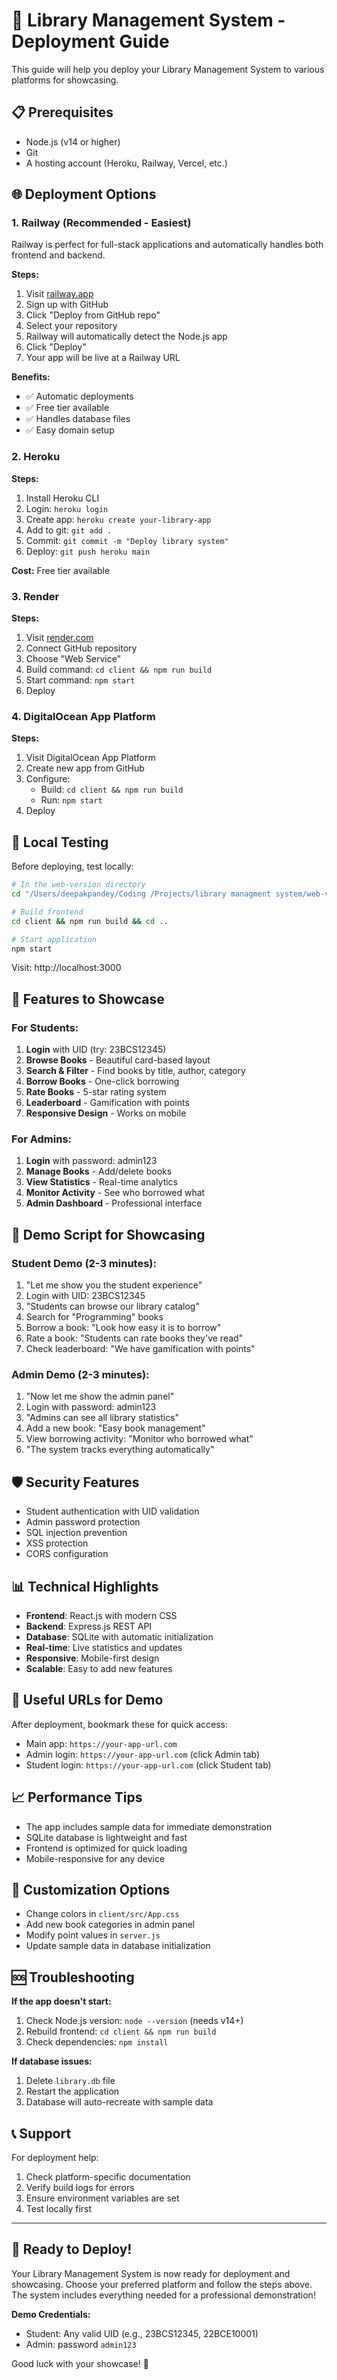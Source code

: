 # 🚀 Library Management System - Deployment Guide

This guide will help you deploy your Library Management System to various platforms for showcasing.

## 📋 Prerequisites

- Node.js (v14 or higher)
- Git
- A hosting account (Heroku, Railway, Vercel, etc.)

## 🌐 Deployment Options

### 1. Railway (Recommended - Easiest)

Railway is perfect for full-stack applications and automatically handles both frontend and backend.

**Steps:**
1. Visit [railway.app](https://railway.app)
2. Sign up with GitHub
3. Click "Deploy from GitHub repo"
4. Select your repository
5. Railway will automatically detect the Node.js app
6. Click "Deploy"
7. Your app will be live at a Railway URL

**Benefits:**
- ✅ Automatic deployments
- ✅ Free tier available
- ✅ Handles database files
- ✅ Easy domain setup

### 2. Heroku

**Steps:**
1. Install Heroku CLI
2. Login: `heroku login`
3. Create app: `heroku create your-library-app`
4. Add to git: `git add .`
5. Commit: `git commit -m "Deploy library system"`
6. Deploy: `git push heroku main`

**Cost:** Free tier available

### 3. Render

**Steps:**
1. Visit [render.com](https://render.com)
2. Connect GitHub repository
3. Choose "Web Service"
4. Build command: `cd client && npm run build`
5. Start command: `npm start`
6. Deploy

### 4. DigitalOcean App Platform

**Steps:**
1. Visit DigitalOcean App Platform
2. Create new app from GitHub
3. Configure:
   - Build: `cd client && npm run build`
   - Run: `npm start`
4. Deploy

## 🔧 Local Testing

Before deploying, test locally:

```bash
# In the web-version directory
cd "/Users/deepakpandey/Coding /Projects/library managment system/web-version"

# Build frontend
cd client && npm run build && cd ..

# Start application
npm start
```

Visit: http://localhost:3000

## 📱 Features to Showcase

### For Students:
1. **Login** with UID (try: 23BCS12345)
2. **Browse Books** - Beautiful card-based layout
3. **Search & Filter** - Find books by title, author, category
4. **Borrow Books** - One-click borrowing
5. **Rate Books** - 5-star rating system
6. **Leaderboard** - Gamification with points
7. **Responsive Design** - Works on mobile

### For Admins:
1. **Login** with password: admin123
2. **Manage Books** - Add/delete books
3. **View Statistics** - Real-time analytics
4. **Monitor Activity** - See who borrowed what
5. **Admin Dashboard** - Professional interface

## 🎯 Demo Script for Showcasing

### Student Demo (2-3 minutes):
1. "Let me show you the student experience"
2. Login with UID: 23BCS12345
3. "Students can browse our library catalog"
4. Search for "Programming" books
5. Borrow a book: "Look how easy it is to borrow"
6. Rate a book: "Students can rate books they've read"
7. Check leaderboard: "We have gamification with points"

### Admin Demo (2-3 minutes):
1. "Now let me show the admin panel"
2. Login with password: admin123
3. "Admins can see all library statistics"
4. Add a new book: "Easy book management"
5. View borrowing activity: "Monitor who borrowed what"
6. "The system tracks everything automatically"

## 🛡️ Security Features

- Student authentication with UID validation
- Admin password protection
- SQL injection prevention
- XSS protection
- CORS configuration

## 📊 Technical Highlights

- **Frontend**: React.js with modern CSS
- **Backend**: Express.js REST API
- **Database**: SQLite with automatic initialization
- **Real-time**: Live statistics and updates
- **Responsive**: Mobile-first design
- **Scalable**: Easy to add new features

## 🔗 Useful URLs for Demo

After deployment, bookmark these for quick access:
- Main app: `https://your-app-url.com`
- Admin login: `https://your-app-url.com` (click Admin tab)
- Student login: `https://your-app-url.com` (click Student tab)

## 📈 Performance Tips

- The app includes sample data for immediate demonstration
- SQLite database is lightweight and fast
- Frontend is optimized for quick loading
- Mobile-responsive for any device

## 🎨 Customization Options

- Change colors in `client/src/App.css`
- Add new book categories in admin panel
- Modify point values in `server.js`
- Update sample data in database initialization

## 🆘 Troubleshooting

**If the app doesn't start:**
1. Check Node.js version: `node --version` (needs v14+)
2. Rebuild frontend: `cd client && npm run build`
3. Check dependencies: `npm install`

**If database issues:**
1. Delete `library.db` file
2. Restart the application
3. Database will auto-recreate with sample data

## 📞 Support

For deployment help:
1. Check platform-specific documentation
2. Verify build logs for errors
3. Ensure environment variables are set
4. Test locally first

---

## 🌟 Ready to Deploy!

Your Library Management System is now ready for deployment and showcasing. Choose your preferred platform and follow the steps above. The system includes everything needed for a professional demonstration!

**Demo Credentials:**
- Student: Any valid UID (e.g., 23BCS12345, 22BCE10001)
- Admin: password `admin123`

Good luck with your showcase! 🎉

